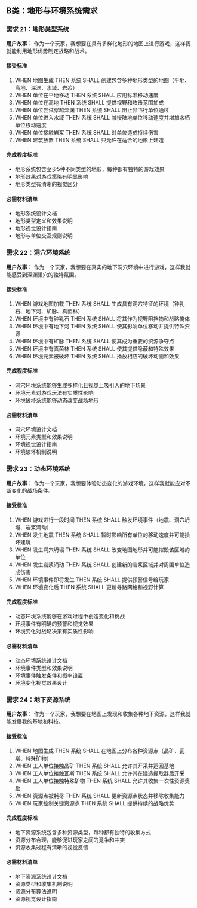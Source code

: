 ## B类：地形与环境系统需求

### 需求 21：地形类型系统

**用户故事：** 作为一个玩家，我想要在具有多样化地形的地图上进行游戏，这样我就能利用地形优势制定战略和战术。

#### 接受标准
1. WHEN 地图生成 THEN 系统 SHALL 创建包含多种地形类型的地图（平地、高地、深渊、水域、岩浆）
2. WHEN 单位在平地移动 THEN 系统 SHALL 应用标准移动速度
3. WHEN 单位在高地 THEN 系统 SHALL 提供视野和攻击范围加成
4. WHEN 单位尝试穿越深渊 THEN 系统 SHALL 阻止非飞行单位通过
5. WHEN 单位进入水域 THEN 系统 SHALL 减慢陆地单位移动速度并增加水栖单位移动速度
6. WHEN 单位接触岩浆 THEN 系统 SHALL 对单位造成持续伤害
7. WHEN 建筑放置 THEN 系统 SHALL 只允许在适合的地形上建造

#### 完成程度标准
- 地形系统包含至少5种不同类型的地形，每种都有独特的游戏效果
- 地形效果对游戏策略有明显影响
- 地形类型有清晰的视觉区分

#### 必需材料清单
- 地形系统设计文档
- 地形类型定义和效果说明
- 地形视觉设计指南
- 地形与单位交互规则说明

### 需求 22：洞穴环境系统

**用户故事：** 作为一个玩家，我想要在真实的地下洞穴环境中进行游戏，这样我就能感受到深渊巢穴的独特氛围。

#### 接受标准
1. WHEN 游戏地图加载 THEN 系统 SHALL 生成具有洞穴特征的环境（钟乳石、地下河、矿脉、真菌林）
2. WHEN 环境中有钟乳石 THEN 系统 SHALL 将其作为视野阻挡物和战略掩体
3. WHEN 环境中有地下河 THEN 系统 SHALL 使其影响单位移动并提供特殊资源
4. WHEN 环境中有矿脉 THEN 系统 SHALL 使其成为重要的资源争夺点
5. WHEN 环境中有真菌林 THEN 系统 SHALL 使其提供隐蔽和特殊效果
6. WHEN 环境元素被破坏 THEN 系统 SHALL 播放相应的破坏动画和效果

#### 完成程度标准
- 洞穴环境系统能够生成多样化且视觉上吸引人的地下场景
- 环境元素对游戏玩法有实质性影响
- 环境破坏系统能够动态改变战场地形

#### 必需材料清单
- 洞穴环境设计文档
- 环境元素类型和效果说明
- 环境视觉设计指南
- 环境破坏机制说明

### 需求 23：动态环境系统

**用户故事：** 作为一个玩家，我想要体验动态变化的游戏环境，这样我就能应对不断变化的战场条件。

#### 接受标准
1. WHEN 游戏进行一段时间 THEN 系统 SHALL 触发环境事件（地震、洞穴坍塌、岩浆涌动）
2. WHEN 发生地震 THEN 系统 SHALL 暂时影响所有单位的移动速度并可能损坏建筑
3. WHEN 发生洞穴坍塌 THEN 系统 SHALL 改变地图地形并可能摧毁该区域的单位
4. WHEN 发生岩浆涌动 THEN 系统 SHALL 创建新的岩浆区域并对周围单位造成伤害
5. WHEN 环境事件即将发生 THEN 系统 SHALL 提供预警信号给玩家
6. WHEN 环境变化后 THEN 系统 SHALL 更新寻路网格和视野计算

#### 完成程度标准
- 动态环境系统能够在游戏过程中创造变化和挑战
- 环境事件有明确的预警和视觉效果
- 环境变化对战略决策有实质性影响

#### 必需材料清单
- 动态环境系统设计文档
- 环境事件类型和效果说明
- 环境事件触发条件和概率设置
- 环境变化视觉效果设计

### 需求 24：地下资源系统

**用户故事：** 作为一个玩家，我想要在地图上发现和收集各种地下资源，这样我就能发展我的基地和科技。

#### 接受标准
1. WHEN 地图生成 THEN 系统 SHALL 在地图上分布各种资源点（晶矿、瓦斯、特殊矿物）
2. WHEN 工人单位接触晶矿 THEN 系统 SHALL 允许其开采并运回基地
3. WHEN 工人单位接触瓦斯 THEN 系统 SHALL 允许其在建造提取器后开采
4. WHEN 工人单位接触特殊矿物 THEN 系统 SHALL 允许其收集一次性资源奖励
5. WHEN 资源点被耗尽 THEN 系统 SHALL 更新资源点状态并移除收集能力
6. WHEN 玩家控制关键资源点 THEN 系统 SHALL 提供持续的战略优势

#### 完成程度标准
- 地下资源系统包含多种资源类型，每种都有独特的收集方式
- 资源分布合理，能够促进玩家之间的竞争和冲突
- 资源收集过程有清晰的视觉反馈

#### 必需材料清单
- 地下资源系统设计文档
- 资源类型和收集机制说明
- 资源分布算法说明
- 资源视觉设计指南